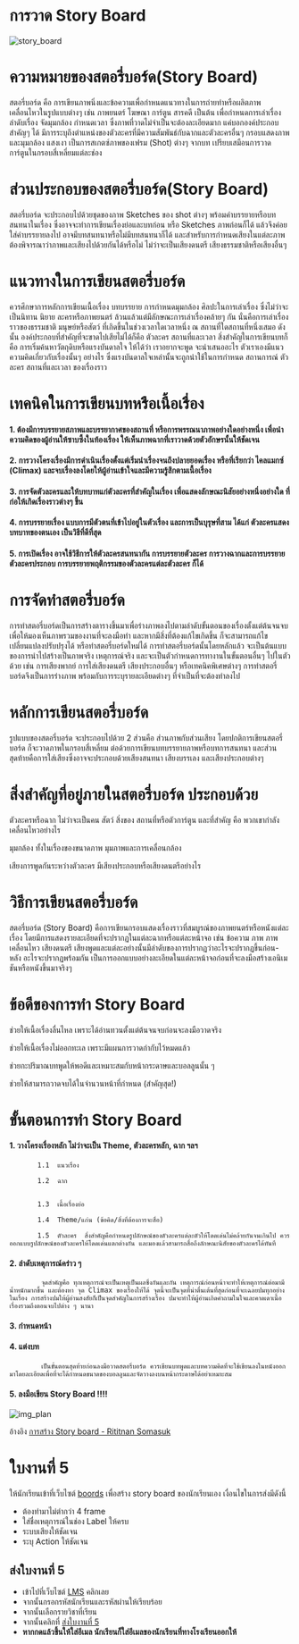 
# การวาด Story Board
![story_board](https://graphicbuffet.co.th/wp-content/uploads/2018/07/kenneth_chan_storyboard001.png)

# ความหมายของสตอรี่บอร์ด(Story Board)

สตอรี่บอร์ด คือ การเขียนภาพนิ่งและข้อความเพื่อกำหนดแนวทางในการถ่ายทำหรือผลิตภาพเคลื่อนไหวในรูปแบบต่างๆ เช่น ภาพยนตร์ โฆษณา การ์ตูน สารคดี เป็นต้น เพื่อกำหนดการเล่าเรื่อง ลำดับเรื่อง จัดมุมกล้อง กำหนดเวลา ซึ่งภาพที่วาดไม่จำเป็นจะต้องละเอียดมาก แค่บอกองค์ประกอบสำคัญๆ ได้ มีการระบุถึงตำแหน่งของตัวละครที่มีความสัมพันธ์กับฉากและตัวละครอื่นๆ กรอบแสดงภาพและมุมกล้อง แสงเงา เป็นการสเกตซ์ภาพของเฟรม (Shot) ต่างๆ จากบท เปรียบเสมือนการวาดการ์ตูนในกรอบสี่เหลี่ยมแต่ละช่อง

# ส่วนประกอบของสตอรี่บอร์ด(Story Board)

สตอรี่บอร์ด จะประกอบไปด้วยชุดของภาพ Sketches ของ shot ต่างๆ พร้อมคำบรรยายหรือบทสนทนาในเรื่อง ซึ่งอาจจะทำการเขียนเรื่องย่อและบทก่อน หรือ Sketches ภาพก่อนก็ได้ แล้วจึงค่อยใส่คำบรรยายลงไป อาจมีบทสนทนาหรือไม่มีบทสนทนาก็ได้ และสำหรับการกำหนดเสียงในแต่ละภาพต้องพิจารณาว่าภาพและเสียงไปด้วยกันได้หรือไม่ ไม่ว่าจะเป็นเสียงดนตรี เสียงธรรมชาติหรือเสียงอื่นๆ

# แนวทางในการเขียนสตอรี่บอร์ด

ควรศึกษาการหลักการเขียนเนื้อเรื่อง บทบรรยาย การกำหนดมุมกล้อง ศิลปะในการเล่าเรื่อง ซึ่งไม่ว่าจะเป็นนิทาน นิยาย ละครหรือภาพยนตร์ ล้วนแล้วแต่มีลักษณะการเล่าเรื่องคล้ายๆ กัน นั่นคือการเล่าเรื่องราวของธรรมชาติ มนุษย์หรือสัตว์ ที่เกิดขึ้นในช่วงเวลาใดเวลาหนึ่ง ณ สถานที่ใดสถานที่หนึ่งเสมอ ดังนั้น องค์ประกอบที่สำคัญที่จะขาดไปเสียไม่ได้ก็คือ ตัวละคร สถานที่และเวลา สิ่งสำคัญในการเขียนบทก็คือ การเริ่มค้นหาวัตถุดิบหรือแรงบันดาลใจ ให้ได้ว่า เราอยากจะพูด จะนำเสนออะไร ตัวเราเองมีแนวความคิดเกี่ยวกับเรื่องนั้นๆ อย่างไร ซึ่งแรงบันดาลใจเหล่านั้นจะถูกนำใช้ในการกำหนด สถานการณ์ ตัวละคร สถานที่และเวลา ของเรื่องราว

# เทคนิคในการเขียนบทหรือเนื้อเรื่อง

#### 1. ต้องมีการบรรยายสภาพและบรรยากาศของสถานที่ หรือการพรรณนาภาพอย่างใดอย่างหนึ่ง เพื่อนำความคิดของผู้อ่านให้ซาบซึ้งในท้องเรื่อง ให้เห็นภาพฉากที่เราวาดด้วยตัวอักษรนั้นให้ชัดเจน

#### 2. การวางโครงเรื่องมีการดำเนินเรื่องตั้งแต่เริ่มนำเรื่องจนถึงปลายยอดเรื่อง หรือที่เรียกว่า ไคลแมกซ์ (Climax) และจบเรื่องลงโดยให้ผู้อ่านเข้าใจและมีความรู้สึกตามเนื้อเรื่อง

#### 3. การจัดตัวละครและให้บทบาทแก่ตัวละครที่สำคัญในเรื่อง เพื่อแสดงลักษณะนิสัยอย่างหนึ่งอย่างใด ที่ก่อให้เกิดเรื่องราวต่างๆ ขึ้น

#### 4. การบรรยายเรื่อง แบบการมีตัวตนที่เข้าไปอยู่ในตัวเรื่อง และการเป็นบุรุษที่สาม ได้แก่ ตัวละครแสดงบทบาทของตนเอง เป็นวิธีที่ดีที่สุด

#### 5. การเปิดเรื่อง อาจใช้วิธีการให้ตัวละครสนทนากัน การบรรยายตัวละคร การวางฉากและการบรรยายตัวละครประกอบ การบรรยายพฤติกรรมของตัวละครแต่ละตัวละคร ก็ได้

# การจัดทำสตอรี่บอร์ด

การทำสตอรี่บอร์ดเป็นการสร้างตารางขึ้นมาเพื่อร่างภาพลงไปตามลำดับขั้นตอนของเรื่องตั้งแต่ต้นจนจบ เพื่อให้มองเห็นภาพรวมของงานที่จะลงมือทำ และหากมีสิ่งที่ต้องแก้ไขเกิดขึ้น ก็จะสามารถแก้ไขเปลี่ยนแปลงปรับปรุงได้ หรือทำสตอรี่บอร์ดใหม่ได้ การทำสตอรี่บอร์ดนั้นโดยหลักแล้ว จะเป็นต้นแบบของการนำไปสร้างเป็นภาพจริง เหตุการณ์จริง และจะเป็นตัวกำหนดการทางานในขั้นตอนอื่นๆ ไปในตัวด้วย เช่น การเสียงพากย์ การใส่เสียงดนตรี เสียงประกอบอื่นๆ หรือเทคนิคพิเศษต่างๆ การทำสตอรี่บอร์ดจึงเป็นการร่างภาพ พร้อมกับการระบุรายละเอียดต่างๆ ที่จำเป็นที่จะต้องทำลงไป

# หลักการเขียนสตอรี่บอร์ด

รูปแบบของสตอรี่บอร์ด จะประกอบไปด้วย 2 ส่วนคือ ส่วนภาพกับส่วนเสียง โดยปกติการเขียนสตอรี่บอร์ด ก็จะวาดภาพในกรอบสี่เหลี่ยม ต่อด้วยการเขียนบทบรรยายภาพหรือบทการสนทนา และส่วนสุดท้ายคือการใส่เสียงซึ่งอาจจะประกอบด้วยเสียงสนทนา เสียงบรรเลง และเสียงประกอบต่างๆ

# สิ่งสำคัญที่อยู่ภายในสตอรี่บอร์ด ประกอบด้วย

ตัวละครหรือฉาก ไม่ว่าจะเป็นคน สัตว์ สิ่งของ สถานที่หรือตัวการ์ตูน และที่สำคัญ คือ พวกเขากำลังเคลื่อนไหวอย่างไร

มุมกล้อง ทั้งในเรื่องของขนาดภาพ มุมภาพและการเคลื่อนกล้อง

เสียงการพูดกันระหว่างตัวละคร มีเสียงประกอบหรือเสียงดนตรีอย่างไร

# วิธีการเขียนสตอรี่บอร์ด

สตอรี่บอร์ด (Story Board) คือการเขียนกรอบแสดงเรื่องราวที่สมบูรณ์ของภาพยนตร์หรือหนังแต่ละเรื่อง โดยมีการแสดงรายละเอียดที่จะปรากฏในแต่ละฉากหรือแต่ละหน้าจอ เช่น ข้อความ ภาพ ภาพเคลื่อนไหว เสียงดนตรี เสียงพูดและแต่ละอย่างนั้นมีลำดับของการปรากฏว่าอะไรจะปรากฏขึ้นก่อน-หลัง อะไรจะปรากฏพร้อมกัน เป็นการออกแบบอย่างละเอียดในแต่ละหน้าจอก่อนที่จะลงมือสร้างเอนิเมชันหรือหนังขึ้นมาจริงๆ

# ข้อดีของการทำ Story Board

ช่วยให้เนื้อเรื่องลื่นไหล เพราะได้อ่านทวนตั้งแต่ต้นจนจบก่อนจะลงมือวาดจริง

ช่วยให้เนื้อเรื่องไม่ออกทะเล เพราะมีแผนการวาดกำกับไว้หมดแล้ว

ช่วยกะปริมาณบทพูดให้พอดีและเหมาะสมกับหน้ากระดาษและบอลลูนนั้น ๆ

ช่วยให้สามารถวาดจบได้ในจำนวนหน้าที่กำหนด (สำคัญสุด!)

# ขั้นตอนการทำ Story Board

#### 1.  วางโครงเรื่องหลัก ไม่ว่าจะเป็น Theme, ตัวละครหลัก, ฉาก ฯลฯ
```
       1.1  แนวเรื่อง
```
```
       1.2  ฉาก
```
```

       1.3  เนื้อเรื่องย่อ
```
```
       1.4  Theme/แก่น (ข้อคิด/สิ่งที่ต้องการจะสื่อ)
```
```
	   1.5  ตัวละคร  สิ่งสำคัญคือกำหนดรูปลักษณ์ของตัวละครแต่ละตัวให้โดดเด่นไม่คล้ายกันจนเกินไป ควรออกแบบรูปลักษณ์ของตัวละครให้โดดเด่นแตกต่างกัน และมองแล้วสามารถสื่อถึงลักษณะนิสัยของตัวละครได้ทันที
```


       

       


#### 2.  ลำดับเหตุการณ์คร่าว ๆ

            จุดสำคัญคือ ทุกเหตุการณ์จะเป็นเหตุเป็นผลซึ่งกันและกัน เหตุการณ์ก่อนหน้าจะทำให้เหตุการณ์ต่อมามีน้ำหนักมากขึ้น และต้องหา จุด Climax ของเรื่องให้ได้ จุดนี้จะเป็นจุดที่น่าตื่นเต้นที่สุดก่อนที่จะเฉลยปมทุกอย่างในเรื่อง การสร้างปมให้ผู้อ่านสงสัยก็เป็นจุดสำคัญในการสร้างเรื่อง ปมจะทำให้ผู้อ่านเกิดคำถามในใจและคาดเดาเนื้อเรื่องรวมถึงตอนจบไปต่าง ๆ นานา

#### 3. กำหนดหน้า

#### 4. แต่งบท

            เป็นขั้นตอนสุดท้ายก่อนลงมือวาดสตอรี่บอร์ด ควรเขียนบทพูดและบทความคิดที่จะใช้เขียนลงในหนังออกมาโดยละเอียดเพื่อที่จะได้กำหนดขนาดของบอลลูนและจัดวางลงบนหน้ากระดาษได้อย่าเหมาะสม

#### 5. ลงมือเขียน Story Board !!!!
![img_plan](https://sites.google.com/a/thoengwit.ac.th/korbkid/_/rsrc/1467137535995/khorng-ngan-khxmphiwtexr/story1.JPG)

อ้างอิง [การสร้าง Story board - Rititnan Somasuk](https://sites.google.com/site/khruthim/kar-srang-story-board)


# ใบงานที่ 5
		 
ให้นักเรียนเข้าที่เว็บไซต์ [boords](https://boords.com/) เพื่อสร้าง story board ของนักเรียนเอง
เงื่อนไขในการส่งมีดังนี้
* ต้องทำมาไม่ตำกว่า 4 frame
* ใส่ชื่อเหตุการณ์ในช่อง Label ให้ครบ
* ระบบเสียงให้ชัดเจน
* ระบุ Action ให้ชัดเจน
## ส่งใบงานที่ 5 
* เข้าไปที่เว็บไซต์ [LMS](https://lms.wk18k.online/logout) คลิกเลย
* จากนั้นกรอกรหัสนักเรียนและรหัสผ่านให้เรียบร้อย
* จากนั้นเลือกรายวิชาที่เรียน
* จากนั้นคลิกที่ [ส่งใบงานที่ 5](https://mail.google.com/mail/?view=cm&fs=1&tf=1&to=porton555@kpv.ac.th&su=%E0%B8%A7%E0%B8%B1%E0%B8%8A%E0%B8%81%E0%B8%A3%20%E0%B8%9A%E0%B8%B8%E0%B8%95%E0%B8%A3%E0%B9%8C%E0%B8%94%E0%B8%B5%E0%B8%A7%E0%B8%87%E0%B8%A9%E0%B9%8C%20%E0%B8%AA%E0%B9%88%E0%B8%87%E0%B9%83%E0%B8%9A%E0%B8%87%E0%B8%B2%E0%B8%99%E0%B8%97%E0%B8%B5%E0%B9%88%205%20%E0%B8%A7%E0%B8%B4%E0%B8%8A%E0%B8%B2%20%E0%B9%80%E0%B8%97%E0%B8%84%E0%B9%82%E0%B8%99%E0%B9%82%E0%B8%A5%E0%B8%A2%E0%B8%B5(%E0%B9%80%E0%B8%9E%E0%B8%B4%E0%B9%88%E0%B8%A1%E0%B9%80%E0%B8%95%E0%B8%B4%E0%B8%A1)%20%E0%B8%A1.5&body=%E0%B8%8A%E0%B8%B7%E0%B9%88%E0%B8%AD%20%E0%B8%A7%E0%B8%B1%E0%B8%8A%E0%B8%81%E0%B8%A3%20%E0%B8%9A%E0%B8%B8%E0%B8%95%E0%B8%A3%E0%B9%8C%E0%B8%94%E0%B8%B5%E0%B8%A7%E0%B8%87%E0%B8%A9%E0%B9%8C%0A%E0%B8%AA%E0%B9%88%E0%B8%87%E0%B9%83%E0%B8%9A%E0%B8%87%E0%B8%B2%E0%B8%99%E0%B8%97%E0%B8%B5%E0%B9%88%205%0A%E0%B8%A7%E0%B8%B4%E0%B8%8A%E0%B8%B2%20%E0%B9%80%E0%B8%97%E0%B8%84%E0%B9%82%E0%B8%99%E0%B9%82%E0%B8%A5%E0%B8%A2%E0%B8%B5(%E0%B9%80%E0%B8%9E%E0%B8%B4%E0%B9%88%E0%B8%A1%E0%B9%80%E0%B8%95%E0%B8%B4%E0%B8%A1)%20%E0%B8%A3%E0%B8%B0%E0%B8%94%E0%B8%B1%E0%B8%9A%E0%B8%8A%E0%B8%B1%E0%B9%89%E0%B8%99%20%E0%B8%A1.5%0A---%E0%B8%81%E0%B9%88%E0%B8%AD%E0%B8%99%E0%B8%AA%E0%B9%88%E0%B8%87%E0%B8%95%E0%B8%A3%E0%B8%A7%E0%B8%88%E0%B8%AA%E0%B8%AD%E0%B8%9A%E0%B8%AD%E0%B8%B5%E0%B9%80%E0%B8%A1%E0%B8%A5%E0%B8%82%E0%B8%AD%E0%B8%87%E0%B8%99%E0%B8%B1%E0%B8%81%E0%B9%80%E0%B8%A3%E0%B8%B5%E0%B8%A2%E0%B8%99%E0%B8%A7%E0%B9%88%E0%B8%B2%E0%B9%83%E0%B8%8A%E0%B9%88%E0%B8%AD%E0%B8%B5%E0%B9%80%E0%B8%A1%E0%B8%A5%20porton007@kpv.ac.th%20%E0%B8%AB%E0%B8%A3%E0%B8%B7%E0%B8%AD%E0%B9%84%E0%B8%A1%E0%B9%88------%E0%B8%AB%E0%B8%B2%E0%B8%81%E0%B8%9E%E0%B8%9A%E0%B8%A7%E0%B9%88%E0%B8%B2%E0%B9%84%E0%B8%A1%E0%B9%88%E0%B9%83%E0%B8%8A%E0%B9%88%E0%B8%AD%E0%B8%AD%E0%B8%81%E0%B8%88%E0%B8%B2%E0%B8%81%E0%B8%A3%E0%B8%B0%E0%B8%9A%E0%B8%9A%E0%B8%94%E0%B9%89%E0%B8%A7%E0%B8%A2%E0%B8%A5%E0%B8%B4%E0%B8%87%E0%B8%81%E0%B9%8C%20---%0A---%20https://t.ly/QwE_%20---)
*  **หากกดแล้วขึ้นให้ใส่อีเมล นักเรียนก็ใส่อีเมลของนักเรียนที่ทางโรงเรียนออกให้**
